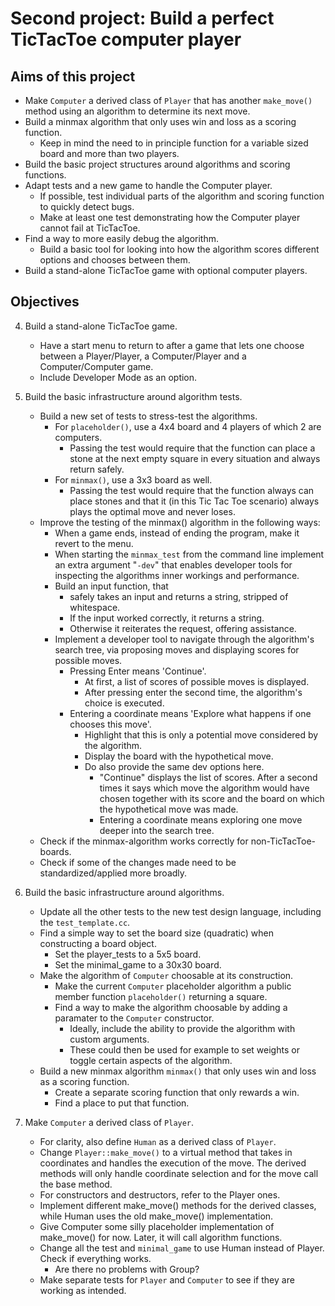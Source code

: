 # Second project: Build a perfect TicTacToe computer player
  
## Aims of this project 
* Make `Computer` a derived class of `Player` that has another `make_move()` method using an algorithm to determine its next move.
* Build a minmax algorithm that only uses win and loss as a scoring function.
  + Keep in mind the need to in principle function for a variable sized board and more than two players.
* Build the basic project structures around algorithms and scoring functions.
* Adapt tests and a new game to handle the Computer player.
  + If possible, test individual parts of the algorithm and scoring function to quickly detect bugs.
  + Make at least one test demonstrating how the Computer player cannot fail at TicTacToe.
* Find a way to more easily debug the algorithm.
  + Build a basic tool for looking into how the algorithm scores different options and chooses between them.
* Build a stand-alone TicTacToe game with optional computer players.



## Objectives
4. Build a stand-alone TicTacToe game.
   * Have a start menu to return to after a game that lets one choose between a Player/Player, a Computer/Player and a Computer/Computer game.
   * Include Developer Mode as an option.

3. Build the basic infrastructure around algorithm tests.
   * Build a new set of tests to stress-test the algorithms.
     + For `placeholder()`, use a 4x4 board and 4 players of which 2 are computers.
       - Passing the test would require that the function can place a stone at the next empty square in every situation and always return safely.
     + For `minmax()`, use a 3x3 board as well.
       - Passing the test would require that the function always can place stones and that it (in this Tic Tac Toe scenario) always plays the optimal move and never loses.
   * Improve the testing of the minmax() algorithm in the following ways:
     + When a game ends, instead of ending the program, make it revert to the menu.
     + When starting the `minmax_test` from the command line implement an extra argument "`-dev`" that enables developer tools for inspecting the algorithms inner workings and performance.
     + Build an input function, that
       - safely takes an input and returns a string, stripped of whitespace.
       - If the input worked correctly, it returns a string.
       - Otherwise it reiterates the request, offering assistance.
     + Implement a developer tool to navigate through the algorithm's search tree, via proposing moves and displaying scores for possible moves.
       - Pressing Enter means 'Continue'.
         - At first, a list of scores of possible moves is displayed.
         - After pressing enter the second time, the algorithm's choice is executed.
       - Entering a coordinate means 'Explore what happens if one chooses this move'.
         - Highlight that this is only a potential move considered by the algorithm.
         - Display the board with the hypothetical move.
         - Do also provide the same dev options here.
           - "Continue" displays the list of scores. After a second times it says which move the algorithm would have chosen together with its score and the board on which the hypothetical move was made.
           - Entering a coordinate means exploring one move deeper into the search tree.
   * Check if the minmax-algorithm works correctly for non-TicTacToe-boards.
   * Check if some of the changes made need to be standardized/applied more broadly.

2. Build the basic infrastructure around algorithms.
   * Update all the other tests to the new test design language, including the `test_template.cc`.
   * Find a simple way to set the board size (quadratic) when constructing a board object.
     + Set the player_tests to a 5x5 board.
     + Set the minimal_game to a 30x30 board.
   * Make the algorithm of `Computer` choosable at its construction.
     + Make the current `Computer` placeholder algorithm a public member function `placeholder()` returning a square.
     + Find a way to make the algorithm choosable by adding a paramater to the `Computer` constructor.
       - Ideally, include the ability to provide the algorithm with custom arguments.
       - These could then be used for example to set weights or toggle certain aspects of the algorithm.
   * Build a new minmax algorithm `minmax()` that only uses win and loss as a scoring function.
     + Create a separate scoring function that only rewards a win.
     + Find a place to put that function. 

1. Make `Computer` a derived class of `Player`.
   * For clarity, also define `Human` as a derived class of `Player`.
   * Change `Player::make_move()` to a virtual method that takes in coordinates and handles the execution of the move. The derived methods will only handle coordinate selection and for the move call the base method.
   * For constructors and destructors, refer to the Player ones.
   * Implement different make_move() methods for the derived classes, while Human uses the old make_move() implementation.
   * Give Computer some silly placeholder implementation of make_move() for now. Later, it will call algorithm functions.
   * Change all the test and `minimal_game` to use Human instead of Player. Check if everything works.
     + Are there no problems with Group?
   * Make separate tests for `Player` and `Computer` to see if they are working as intended.
